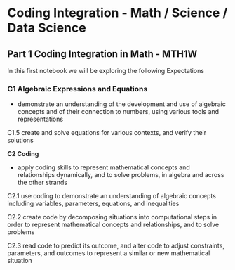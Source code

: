 # Coding Integration - Math / Science / Data Science

## Part 1 Coding Integration in Math - MTH1W

In this first notebook we will be exploring the following Expectations

### **C1 Algebraic Expressions and Equations**
- demonstrate an understanding of the development and use of algebraic concepts and of their connection to numbers, using various tools and representations

C1.5 create and solve equations for various contexts, and verify their solutions

**C2 Coding**
- apply coding skills to represent mathematical concepts and relationships dynamically, and to solve problems, in algebra and across the other strands

C2.1 use coding to demonstrate an understanding of algebraic concepts including variables, parameters, equations, and inequalities

C2.2 create code by decomposing situations into computational steps in order to represent mathematical concepts and relationships, and to solve problems

C2.3 read code to predict its outcome, and alter code to adjust constraints, parameters, and outcomes to represent a similar or new mathematical situation

